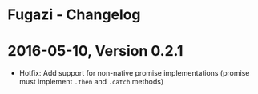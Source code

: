 Fugazi - Changelog
================================================================================
# 2016-05-10, Version 0.2.1
 - Hotfix: Add support for non-native promise implementations (promise must
   implement `.then` and `.catch` methods)
